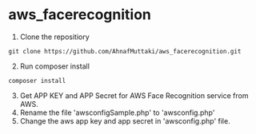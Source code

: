# aws_facerecognition

1. Clone the repositiory 

`git clone https://github.com/AhnafMuttaki/aws_facerecognition.git`

2. Run composer install

`composer install`

3. Get APP KEY and APP Secret for AWS Face Recognition service from AWS.
4. Rename the file 'awsconfigSample.php' to 'awsconfig.php'
5. Change the aws app key and app secret in 'awsconfig.php' file.
